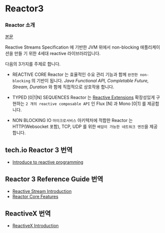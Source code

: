 # Reactor3

### Reactor 소개

[본문](https://projectreactor.io/)

Reactive Streams Specification 에 기반한 JVM 위에서 non-blocking 애플리케이션을 만들 기 위한 4세대 reactive 라이브러리입니다.

다음의 3가지를 주제로 합니다.

- REACTIVE CORE
Reactor 는 효율적인 수요 관리 기능과 함께 `완전한 non-blocking` 의 기반이 됩니다. 
*Java Functional API, Completable Future, Stream, Duration* 와 함께 직접적으로 상호작용 합니다.

- TYPED \[0|1|N] SEQUENCES
Reactor 는 [Reactive Extensions](http://reactivex.io/) 확장성있게 구현하는 `2 개의 reactive composable API` 인 Flux \[N] 과 Mono \[0|1] 를 제공합니다.

- NON BLOCKING IO
`마이크로서비스` 아키텍처에 적합한 Reactor 는 HTTP(Websocket 포함), TCP, UDP 를 위한 `배압이 가능한 네트워크 엔진`을 제공합니다.

## tech.io Reactor 3 번역
- [Introduce to reactive programming](documents/tech.io/ko/introduce-to-reactive-programming.md) 

## Reactor 3 Reference Guide 번역
- [Reactive Stream Introduction](documents/reference/3.%20Introduction%20to%20Reactive%20Programming.md)
- [Reactor Core Features](documents/reference/4.%20Reactor%20Core%20Features.md)

## ReactiveX 번역
 - [ReactiveX Introduction](documents/reactivex/Reactivex%20Intro.md.md)
